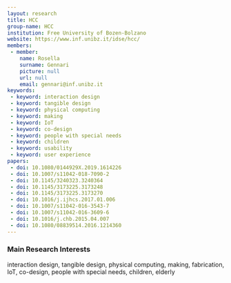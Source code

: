 ```yaml
---
layout: research
title: HCC
group-name: HCC
institution: Free University of Bozen-Bolzano
website: https://www.inf.unibz.it/idse/hcc/
members: 
 - member: 
    name: Rosella
    surname: Gennari
    picture: null
    url: null
    email: gennari@inf.unibz.it
keywords: 
 - keyword: interaction design
 - keyword: tangible design
 - keyword: physical computing
 - keyword: making
 - keyword: IoT
 - keyword: co-design
 - keyword: people with special needs
 - keyword: children
 - keyword: usability
 - keyword: user experience
papers: 
 - doi: 10.1080/0144929X.2019.1614226
 - doi: 10.1007/s11042-018-7090-2
 - doi: 10.1145/3240323.3240364
 - doi: 10.1145/3173225.3173248
 - doi: 10.1145/3173225.3173270
 - doi: 10.1016/j.ijhcs.2017.01.006
 - doi: 10.1007/s11042-016-3543-7
 - doi: 10.1007/s11042-016-3609-6
 - doi: 10.1016/j.chb.2015.04.007
 - doi: 10.1080/08839514.2016.1214360
---
```



### Main Research Interests
interaction design, tangible design, physical computing, making, fabrication, IoT, co-design, people with special needs, children, elderly 
